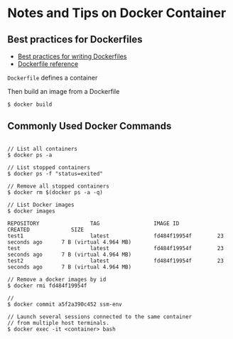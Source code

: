 # Notes and Tips on Docker Container




## Best practices for Dockerfiles


- [Best practices for writing Dockerfiles](https://docs.docker.com/engine/userguide/eng-image/dockerfile_best-practices/)
- [Dockerfile reference](https://docs.docker.com/engine/reference/builder/)


`Dockerfile` defines a container 

Then build an image from a Dockerfile

```
$ docker build
```


## Commonly Used Docker Commands

```

// List all containers
$ docker ps -a 

// List stopped containers
$ docker ps -f "status=exited"

// Remove all stopped containers
$ docker rm $(docker ps -a -q)

// List Docker images
$ docker images

REPOSITORY                TAG                 IMAGE ID            CREATED             SIZE
test1                     latest              fd484f19954f        23 seconds ago      7 B (virtual 4.964 MB)
test                      latest              fd484f19954f        23 seconds ago      7 B (virtual 4.964 MB)
test2                     latest              fd484f19954f        23 seconds ago      7 B (virtual 4.964 MB)

// Remove a docker images by id
$ docker rmi fd484f19954f

// 
$ docker commit a5f2a390c452 ssm-env

// Launch several sessions connected to the same container 
// from multiple host terminals.
$ docker exec -it <container> bash

```